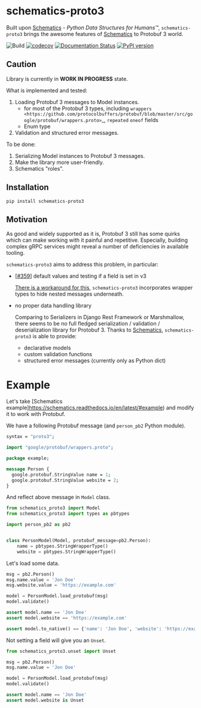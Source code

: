 # schematics-proto3
Built upon [Schematics](https://schematics.readthedocs.io) - *Python Data
Structures for Humans™*, ``schematics-proto3`` brings the awesome features
of [Schematics](https://schematics.readthedocs.io>) to Protobuf 3 world.

![Build](https://github.com/mlga/schematics-proto3/workflows/Build/badge.svg)
[![codecov](https://codecov.io/gh/mlga/schematics-proto3/branch/master/graph/badge.svg)](https://codecov.io/gh/mlga/schematics-proto3)
[![Documentation Status](https://readthedocs.org/projects/schematics-proto3/badge/?version=latest)](https://schematics-proto3.readthedocs.io/en/latest/?badge=latest)
[![PyPI version](https://badge.fury.io/py/schematics-proto3.svg)](https://badge.fury.io/py/schematics-proto3)

## Caution
Library is currently in **WORK IN PROGRESS** state.

What is implemented and tested:

1. Loading Protobuf 3 messages to Model instances.
   * for most of the Protobuf 3 types, including
    `wrappers <https://github.com/protocolbuffers/protobuf/blob/master/src/google/protobuf/wrappers.proto>`_, ``repeated`` ``oneof`` fields
   * Enum type
1. Validation and structured error messages.

To be done:
1. Serializing Model instances to Protobuf 3 messages.
1. Make the library more user-friendly.
1. Schematics "roles".

## Installation
```
pip install schematics-proto3
```

## Motivation
As good and widely supported as it is, Protobuf 3 still has some quirks
which can make working with it painful and repetitive. Especially, building
complex gRPC services might reveal a number of deficiencies in available tooling.

``schematics-proto3`` aims to address this problem, in particular:

* [[#359](https://github.com/protocolbuffers/protobuf/issues/359>)]
  default values and testing if a field is set in v3

  [There is a workaround for this](https://github.com/protocolbuffers/protobuf/blob/master/src/google/protobuf/wrappers.proto>),
  ``schematics-proto3`` incorporates wrapper types to hide nested messages underneath.

* no proper data handling library

  Comparing to Serializers in Django Rest Framework or Marshmallow, there seems to be no full
  fledged serialization / validation / deserialization library for Protobuf 3.
  Thanks to [Schematics](https://schematics.readthedocs.io>), ``schematics-proto3``
  is able to provide:

  * declarative models
  * custom validation functions
  * structured error messages (currently only as Python dict)

Example
=======
Let's take [Schematics example]<https://schematics.readthedocs.io/en/latest/#example>) and modify it to work with Protobuf.

We have a following Protobuf message (and ``person_pb2`` Python module).

```proto
syntax = "proto3";

import "google/protobuf/wrappers.proto";

package example;

message Person {
  google.protobuf.StringValue name = 1;
  google.protobuf.StringValue website = 2;
}
```

And reflect above message in ``Model`` class.

```python
from schematics_proto3 import Model
from schematics_proto3 import types as pbtypes

import person_pb2 as pb2


class PersonModel(Model, protobuf_message=pb2.Person):
    name = pbtypes.StringWrapperType()
    website = pbtypes.StringWrapperType()
```

Let's load some data.

```python
msg = pb2.Person()
msg.name.value = 'Jon Doe'
msg.website.value = 'https://example.com'

model = PersonModel.load_protobuf(msg)
model.validate()

assert model.name == 'Jon Doe'
assert model.website == 'https://example.com'

assert model.to_native() == {'name': 'Jon Doe', 'website': 'https://example.com'}
```

Not setting a field will give you an ``Unset``.

```python
from schematics_proto3.unset import Unset

msg = pb2.Person()
msg.name.value = 'Jon Doe'

model = PersonModel.load_protobuf(msg)
model.validate()

assert model.name == 'Jon Doe'
assert model.website is Unset
```

